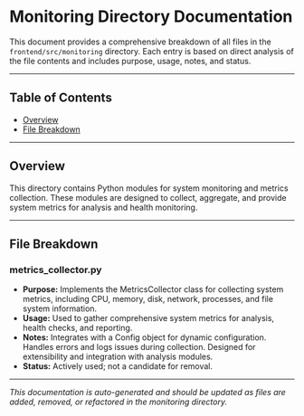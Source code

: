 # Monitoring Directory Documentation

This document provides a comprehensive breakdown of all files in the `frontend/src/monitoring` directory. Each entry is based on direct analysis of the file contents and includes purpose, usage, notes, and status.

---

## Table of Contents

- [Overview](#overview)
- [File Breakdown](#file-breakdown)

---

## Overview

This directory contains Python modules for system monitoring and metrics collection. These modules are designed to collect, aggregate, and provide system metrics for analysis and health monitoring.

---

## File Breakdown

### metrics_collector.py

- **Purpose:** Implements the MetricsCollector class for collecting system metrics, including CPU, memory, disk, network, processes, and file system information.
- **Usage:** Used to gather comprehensive system metrics for analysis, health checks, and reporting.
- **Notes:** Integrates with a Config object for dynamic configuration. Handles errors and logs issues during collection. Designed for extensibility and integration with analysis modules.
- **Status:** Actively used; not a candidate for removal.

---

_This documentation is auto-generated and should be updated as files are added, removed, or refactored in the monitoring directory._
